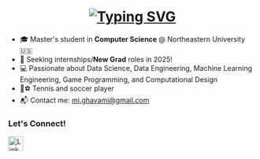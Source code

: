 <h1 align="center">
<a href="https://git.io/typing-svg"><img src="https://readme-typing-svg.herokuapp.com?font=Overpass&weight=500&size=35&pause=500&color=2B6CB0&background=FFFFFF00&center=true&vCenter=true&random=false&width=500&height=65&lines=Hello!+I'm+Milad👋;Welcome+to+my+GitHub!" alt="Typing SVG" /></a>
</h1>

- 🎓 Master's student in **Computer Science** @ Northeastern University 🇺🇸
- 🚀 Seeking internships/**New Grad** roles in 2025!
- 💻 Passionate about Data Science, Data Engineering, Machine Learning Engineering, Game Programming, and Computational Design
- 🎾⚽ Tennis and soccer player
- 📬 Contact me: [mi.ghavami@gmail.com](mailto:mi.ghavami@gmail.com)

<h3 align="left">Let's Connect!</h3>
<p align="left">
<a href="https://www.linkedin.com/in/miladghavami" target="_blank">
  <img align="center" src="https://raw.githubusercontent.com/rahuldkjain/github-profile-readme-generator/master/src/images/icons/Social/linked-in-alt.svg" alt="LinkedIn" height="30" width="30" />
</a>
</p>

